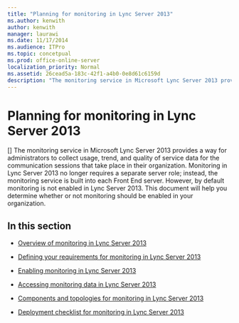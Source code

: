 ```yaml
---
title: "Planning for monitoring in Lync Server 2013"
ms.author: kenwith
author: kenwith
manager: laurawi
ms.date: 11/17/2014
ms.audience: ITPro
ms.topic: concetpual
ms.prod: office-online-server
localization_priority: Normal
ms.assetid: 26cead5a-183c-42f1-a4b0-0e8d61c6159d
description: "The monitoring service in Microsoft Lync Server 2013 provides a way for administrators to collect usage, trend, and quality of service data for the communication sessions that take place in their organization. Monitoring in Lync Server 2013 no longer requires a separate server role; instead, the monitoring service is built into each Front End server. However, by default monitoring is not enabled in Lync Server 2013. This document will help you determine whether or not monitoring should be enabled in your organization."
---
```


# Planning for monitoring in Lync Server 2013
[]
The monitoring service in Microsoft Lync Server 2013 provides a way for administrators to collect usage, trend, and quality of service data for the communication sessions that take place in their organization. Monitoring in Lync Server 2013 no longer requires a separate server role; instead, the monitoring service is built into each Front End server. However, by default monitoring is not enabled in Lync Server 2013. This document will help you determine whether or not monitoring should be enabled in your organization.
  
## In this section

- [Overview of monitoring in Lync Server 2013](overview-of-monitoring.md)
    
- [Defining your requirements for monitoring in Lync Server 2013](defining-your-organizations-s-requirements-for-monitoring.md)
    
- [Enabling monitoring in Lync Server 2013](enabling-monitoring.md)
    
- [Accessing monitoring data in Lync Server 2013](accessing-monitoring-data.md)
    
- [Components and topologies for monitoring in Lync Server 2013](components-and-topologies-for-monitoring.md)
    
- [Deployment checklist for monitoring in Lync Server 2013](deployment-checklist-for-monitoring.md)
    

